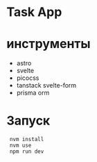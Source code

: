 # Task App

# инструменты

- astro
- svelte
- picocss
- tanstack svelte-form
- prisma orm

# Запуск

```
 nvm install
 nvm use
 npm run dev
```
